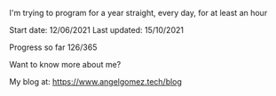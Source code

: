 I'm trying to program for a year straight, every day, for at least an hour

Start date: 12/06/2021
Last updated: 15/10/2021

Progress so far 126/365

Want to know more about me?

My blog at: https://www.angelgomez.tech/blog

